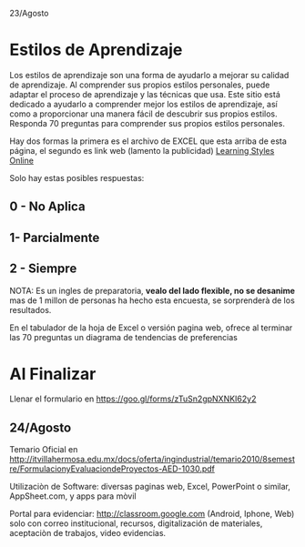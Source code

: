 23/Agosto
# Estilos de Aprendizaje

Los estilos de aprendizaje son una forma de ayudarlo a mejorar su calidad de aprendizaje. Al comprender sus propios estilos personales, puede adaptar el proceso de aprendizaje y las técnicas que usa. Este sitio está dedicado a ayudarlo a comprender mejor los estilos de aprendizaje, así como a proporcionar una manera fácil de descubrir sus propios estilos.
Responda 70 preguntas para comprender sus propios estilos personales. 

Hay dos formas la primera es el archivo de EXCEL que esta arriba de esta página, el segundo es link web (lamento la publicidad) [Learning Styles Online](https://www.learning-styles-online.com/inventory/questions.php)

Solo hay estas posibles respuestas:
## 0 - No Aplica
## 1-  Parcialmente
## 2 - Siempre

NOTA: Es un ingles de preparatoria, **vealo del lado flexible, no se desanime** mas de 1 millon de personas ha hecho esta encuesta, se sorprenderà de los resultados.

En el tabulador de la hoja de Excel o versión pagina web, ofrece al terminar las 70 preguntas un diagrama de tendencias de preferencias 

# Al Finalizar

Llenar el formulario en https://goo.gl/forms/zTuSn2gpNXNKI62y2


24/Agosto
----
Temario Oficial en http://itvillahermosa.edu.mx/docs/oferta/ingindustrial/temario2010/8semestre/FormulacionyEvaluaciondeProyectos-AED-1030.pdf

Utilizaciòn de Software: diversas paginas web, Excel, PowerPoint o similar, AppSheet.com, y apps para mòvil

Portal para evidenciar:  http://classroom.google.com  (Android, Iphone, Web) solo con correo institucional, recursos, digitalización de materiales, aceptaciòn de trabajos, video evidencias.
